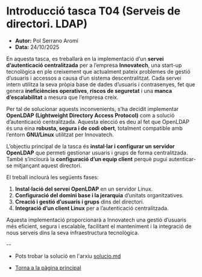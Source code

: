 # Introducció tasca T04 (Serveis de directori. LDAP)

- **Autor:** Pol Serrano Aromí
- **Data:** 24/10/2025

En aquesta tasca, es treballarà en la implementació d’un **servei d’autenticació centralitzada** per a l’empresa **Innovatech**, una start-up tecnològica en ple creixement que actualment pateix problemes de gestió d’usuaris i accessos a causa d’un sistema descentralitzat. Cada servei intern utilitza la seva pròpia base de dades d’usuaris i contrasenyes, fet que genera **ineficiències operatives**, **riscos de seguretat** i una **manca d’escalabilitat** a mesura que l’empresa creix.

Per tal de solucionar aquests inconvenients, s’ha decidit implementar **OpenLDAP (Lightweight Directory Access Protocol)** com a solució d’autenticació centralitzada. Aquesta elecció es deu al fet que OpenLDAP és una eina **robusta, segura i de codi obert**, totalment compatible amb l’entorn **GNU/Linux** utilitzat per Innovatech.

L’objectiu principal de la tasca és **instal·lar i configurar un servidor OpenLDAP** que permeti gestionar usuaris i grups de forma centralitzada. També s’inclourà la **configuració d’un equip client** perquè pugui autenticar-se mitjançant aquest directori. 

El treball inclourà les següents fases:
1. **Instal·lació del servei OpenLDAP** en un servidor Linux.
2. **Configuració del domini base i la jerarquia** d’unitats organitzatives.
3. **Creació i gestió d’usuaris i grups** dins del directori.
4. **Integració d’un client Linux** per a l’autenticació centralitzada.

Aquesta implementació proporcionarà a Innovatech una gestió d’usuaris més eficient, segura i escalable, facilitant el manteniment i la integració de nous serveis dins la seva infraestructura tecnològica.

--

- Pots trobar la solució en l'arxiu [solucio.md](/tasca_04/solucio.md)

- [Torna a la pàgina principal](../)
